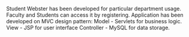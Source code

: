 Student Webster has been developed for particular department usage.
Faculty and Students can access it by registering.
Application has been developed on MVC design pattern:
Model - Servlets for business logic.
View - JSP for user interface
Controller - MySQL for data storage.
